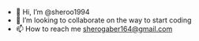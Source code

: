 - 👋 Hi, I’m @sheroo1994 
- 💞️ I’m looking to collaborate on the way to start coding 
- 📫 How to reach me sherogaber164@gmail.com
<!---
sheroo1994/sheroo1994 is a ✨ special ✨ repository because its `README.md` (this file) appears on your GitHub profile.
You can click the Preview link to take a look at your changes.
--->
